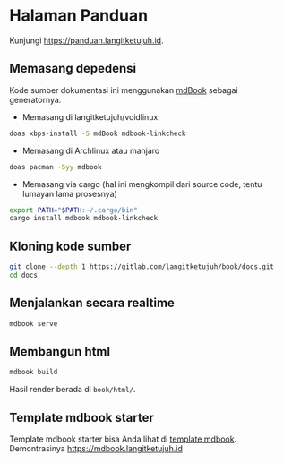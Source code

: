 # Halaman Panduan

Kunjungi <https://panduan.langitketujuh.id>.

## Memasang depedensi

Kode sumber dokumentasi ini menggunakan [mdBook](https://rust-lang.github.io/mdBook/) sebagai generatornya.

* Memasang di langitketujuh/voidlinux:

```bash
doas xbps-install -S mdBook mdbook-linkcheck
```

* Memasang di Archlinux atau manjaro

```bash
doas pacman -Syy mdbook
```

* Memasang via cargo (hal ini mengkompil dari source code, tentu lumayan lama prosesnya)

```bash
export PATH="$PATH:~/.cargo/bin"
cargo install mdbook mdbook-linkcheck
```

## Kloning kode sumber

```bash
git clone --depth 1 https://gitlab.com/langitketujuh/book/docs.git
cd docs
```

## Menjalankan secara realtime

```bash
mdbook serve
```

## Membangun html

```bash
mdbook build
```

Hasil render berada di `book/html/`.

## Template mdbook starter

Template mdbook starter bisa Anda lihat di [template mdbook](https://gitlab.com/langitketujuh/book/mdbook.git). Demontrasinya <https://mdbook.langitketujuh.id>
